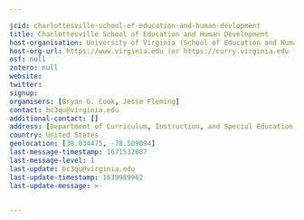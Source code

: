 ```yaml
---

jcid: charlottesville-school-of-education-and-human-devlopment
title: Charlottesville School of Education and Human Development
host-organisation: University of Virginia (School of Education and Human Development)
host-org-url: https://www.virginia.edu (or https://curry.virginia.edu for School of Education)
osf: null
zotero: null
website: 
twitter: 
signup: 
organisers: [Bryan G. Cook, Jesse Fleming]
contact: bc3qu@virginia.edu
additional-contact: []
address: [Department of Curriculum, Instruction, and Special Education, University of Virginia, Bavaro Hall 312, 417 Emmet Street South, Charlottesville, VA 22903]
country: United States
geolocation: [38.034475, -78.509094]
last-message-timestamp: 1671532887
last-message-level: 1
last-update: bc3qu@virginia.edu
last-update-timestamp: 1639989962
last-update-message: >-
  

---
```



